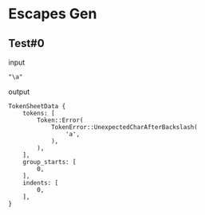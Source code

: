# Escapes Gen

## Test#0

input

```husky
"\a"
```

output

```husky
TokenSheetData {
    tokens: [
        Token::Error(
            TokenError::UnexpectedCharAfterBackslash(
                'a',
            ),
        ),
    ],
    group_starts: [
        0,
    ],
    indents: [
        0,
    ],
}
```

